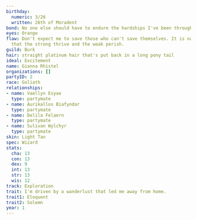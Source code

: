 ```yaml
---
birthday:
  numeric: 3/26
  written: 26th of Moradent
bond: No one else should have to endure the hardships I've been through.
eyes: Orange
flaw: Don't expect me to save those who can't save themselves. It is nature's way
  that the strong thrive and the weak perish.
guild: Burk
hair: straight platinum hair that's put back in a long pony tail
ideal: Excitement
name: Gianna Rhistel
organizations: []
partyID: 2
race: Goliath
relationships:
- name: Vaellyn Esyae
  type: partymate
- name: Aurikallos Biafyndar
  type: partymate
- name: Delila Felaern
  type: partymate
- name: Sulivan Wylchyr
  type: partymate
skin: Light Tan
spec: Wizard
stats:
  cha: 13
  con: 13
  dex: 9
  int: 13
  str: 13
  wis: 12
track: Exploration
trait: I'm driven by a wanderlust that led me away from home.
trait1: Eloquent
trait2: Solemn
year: 1
---
```

